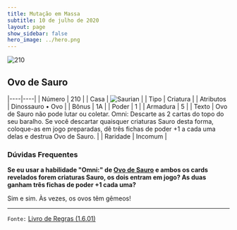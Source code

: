 ```yaml
---
title: Mutação em Massa
subtitle: 10 de julho de 2020
layout: page
show_sidebar: false
hero_image: ../hero.png
---
```


![210](https://cdn.keyforgegame.com/media/card_front/pt/479_210_FHRJ5G584MC8_pt.png)

## Ovo de Sauro

|----|----|
| Número | 210 |
| Casa | ![Saurian](https://archonarcana.com/images/thumb/9/9e/Saurian_P.png/22px-Saurian_P.png "Sauro") |
| Tipo | Criatura |
| Atributos | Dinossauro • Ovo |
| Bônus | 1A |
| Poder | 1 |
| Armadura | 5 |
| Texto | Ovo de Sauro não pode lutar ou coletar. Omni: Descarte as 2 cartas do topo do seu baralho. Se você descartar quaisquer criaturas Sauro desta forma, coloque-as em jogo preparadas, dê três fichas de poder +1  a cada uma delas e destrua Ovo de Sauro. |
| Raridade | Incomum |

### Dúvidas Frequentes

**Se eu usar a habilidade "Omni:" de [Ovo de Sauro](/mm/210) e
ambos os cards revelados forem criaturas Sauro, os dois entram em
jogo? As duas ganham três fichas de poder +1 cada uma?**

Sim e sim. Às vezes, os ovos têm gêmeos!

<hr/>

`Fonte:` [Livro de Regras (1.6.01)](https://drive.google.com/open?id=1YNhLKUC0xfriiMwFYpDu1Go3zPJw6gYo)
